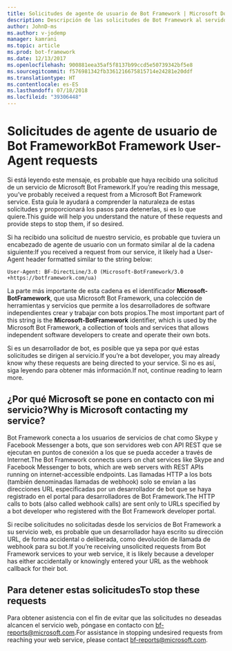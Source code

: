 ```yaml
---
title: Solicitudes de agente de usuario de Bot Framework | Microsoft Docs
description: Descripción de las solicitudes de Bot Framework al servidor web.
author: JohnD-ms
ms.author: v-jodemp
manager: kamrani
ms.topic: article
ms.prod: bot-framework
ms.date: 12/13/2017
ms.openlocfilehash: 900881eea35af5f8137b99ccd5e50739342bf5e8
ms.sourcegitcommit: f576981342fb3361216675815714e24281e20ddf
ms.translationtype: HT
ms.contentlocale: es-ES
ms.lasthandoff: 07/18/2018
ms.locfileid: "39306448"
---
```

# <a name="bot-framework-user-agent-requests"></a><span data-ttu-id="44ad6-103">Solicitudes de agente de usuario de Bot Framework</span><span class="sxs-lookup"><span data-stu-id="44ad6-103">Bot Framework User-Agent requests</span></span>

<span data-ttu-id="44ad6-104">Si está leyendo este mensaje, es probable que haya recibido una solicitud de un servicio de Microsoft Bot Framework.</span><span class="sxs-lookup"><span data-stu-id="44ad6-104">If you’re reading this message, you’ve probably received a request from a Microsoft Bot Framework service.</span></span> <span data-ttu-id="44ad6-105">Esta guía le ayudará a comprender la naturaleza de estas solicitudes y proporcionará los pasos para detenerlas, si es lo que quiere.</span><span class="sxs-lookup"><span data-stu-id="44ad6-105">This guide will help you understand the nature of these requests and provide steps to stop them, if so desired.</span></span>

<span data-ttu-id="44ad6-106">Si ha recibido una solicitud de nuestro servicio, es probable que tuviera un encabezado de agente de usuario con un formato similar al de la cadena siguiente:</span><span class="sxs-lookup"><span data-stu-id="44ad6-106">If you received a request from our service, it likely had a User-Agent header formatted similar to the string below:</span></span>

```User-Agent: BF-DirectLine/3.0 (Microsoft-BotFramework/3.0 +https://botframework.com/ua)```

<span data-ttu-id="44ad6-107">La parte más importante de esta cadena es el identificador **Microsoft-BotFramework**, que usa Microsoft Bot Framework, una colección de herramientas y servicios que permite a los desarrolladores de software independientes crear y trabajar con bots propios.</span><span class="sxs-lookup"><span data-stu-id="44ad6-107">The most important part of this string is the **Microsoft-BotFramework** identifier, which is used by the Microsoft Bot Framework, a collection of tools and services that allows independent software developers to create and operate their own bots.</span></span>

<span data-ttu-id="44ad6-108">Si es un desarrollador de bot, es posible que ya sepa por qué estas solicitudes se dirigen al servicio.</span><span class="sxs-lookup"><span data-stu-id="44ad6-108">If you’re a bot developer, you may already know why these requests are being directed to your service.</span></span> <span data-ttu-id="44ad6-109">Si no es así, siga leyendo para obtener más información.</span><span class="sxs-lookup"><span data-stu-id="44ad6-109">If not, continue reading to learn more.</span></span>

## <a name="why-is-microsoft-contacting-my-service"></a><span data-ttu-id="44ad6-110">¿Por qué Microsoft se pone en contacto con mi servicio?</span><span class="sxs-lookup"><span data-stu-id="44ad6-110">Why is Microsoft contacting my service?</span></span>

<span data-ttu-id="44ad6-111">Bot Framework conecta a los usuarios de servicios de chat como Skype y Facebook Messenger a bots, que son servidores web con API REST que se ejecutan en puntos de conexión a los que se pueda acceder a través de Internet.</span><span class="sxs-lookup"><span data-stu-id="44ad6-111">The Bot Framework connects users on chat services like Skype and Facebook Messenger to bots, which are web servers with REST APIs running on internet-accessible endpoints.</span></span> <span data-ttu-id="44ad6-112">Las llamadas HTTP a los bots (también denominadas llamadas de webhook) solo se envían a las direcciones URL especificadas por un desarrollador de bot que se haya registrado en el portal para desarrolladores de Bot Framework.</span><span class="sxs-lookup"><span data-stu-id="44ad6-112">The HTTP calls to bots (also called webhook calls) are sent only to URLs specified by a bot developer who registered with the Bot Framework developer portal.</span></span>

<span data-ttu-id="44ad6-113">Si recibe solicitudes no solicitadas desde los servicios de Bot Framework a su servicio web, es probable que un desarrollador haya escrito su dirección URL, de forma accidental o deliberada, como devolución de llamada de webhook para su bot.</span><span class="sxs-lookup"><span data-stu-id="44ad6-113">If you’re receiving unsolicited requests from Bot Framework services to your web service, it is likely because a developer has either accidentally or knowingly entered your URL as the webhook callback for their bot.</span></span>

## <a name="to-stop-these-requests"></a><span data-ttu-id="44ad6-114">Para detener estas solicitudes</span><span class="sxs-lookup"><span data-stu-id="44ad6-114">To stop these requests</span></span>

<span data-ttu-id="44ad6-115">Para obtener asistencia con el fin de evitar que las solicitudes no deseadas alcancen el servicio web, póngase en contacto con [bf-reports@microsoft.com](mailto://bf-reports@microsoft.com).</span><span class="sxs-lookup"><span data-stu-id="44ad6-115">For assistance in stopping undesired requests from reaching your web service, please contact [bf-reports@microsoft.com](mailto://bf-reports@microsoft.com).</span></span>
